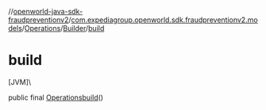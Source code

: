 //[openworld-java-sdk-fraudpreventionv2](../../../../index.md)/[com.expediagroup.openworld.sdk.fraudpreventionv2.models](../../index.md)/[Operations](../index.md)/[Builder](index.md)/[build](build.md)

# build

[JVM]\

public final [Operations](../index.md)[build](build.md)()
